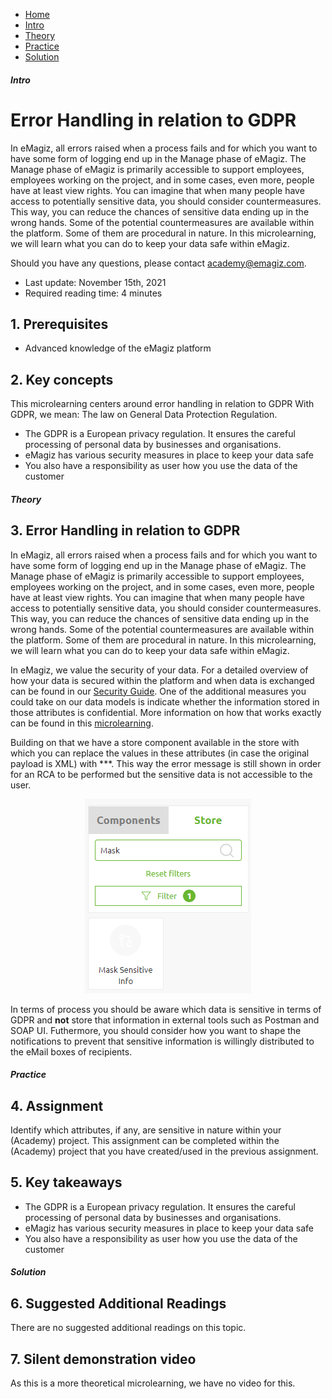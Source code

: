 <div class="ez-academy">
    <div class="ez-academy__body">
        <main class="micro-learning">
        <ul class="doc-nav">
            <li class="doc-nav__item"><a href="../../docs/microlearning/advanced-active-monitoring-index" class="doc-nav__link">Home</a></li>
            <li class="doc-nav__item"><a href="#intro" class="doc-nav__link">Intro</a></li>
            <li class="doc-nav__item"><a href="#theory" class="doc-nav__link">Theory</a></li>
            <li class="doc-nav__item"><a href="#practice" class="doc-nav__link">Practice</a></li>
            <li class="doc-nav__item"><a href="#solution" class="doc-nav__link">Solution</a></li>
        </ul>

<div class="doc">

##### Intro

# Error Handling in relation to GDPR

In eMagiz, all errors raised when a process fails and for which you want to have some form of logging end up in the Manage phase of eMagiz. The Manage phase of eMagiz is primarily accessible to support employees, employees working on the project, and in some cases, even more, people have at least view rights. You can imagine that when many people have access to potentially sensitive data, you should consider countermeasures. This way, you can reduce the chances of sensitive data ending up in the wrong hands. Some of the potential countermeasures are available within the platform. Some of them are procedural in nature. In this microlearning, we will learn what you can do to keep your data safe within eMagiz.

Should you have any questions, please contact academy@emagiz.com.

- Last update: November 15th, 2021
- Required reading time: 4 minutes

## 1. Prerequisites
- Advanced knowledge of the eMagiz platform

## 2. Key concepts
This microlearning centers around error handling in relation to GDPR
With GDPR, we mean: The law on General Data Protection Regulation.

- The GDPR is a European privacy regulation. It ensures the careful processing of personal data by businesses and organisations.
- eMagiz has various security measures in place to keep your data safe
- You also have a responsibility as user how you use the data of the customer


##### Theory

## 3. Error Handling in relation to GDPR

In eMagiz, all errors raised when a process fails and for which you want to have some form of logging end up in the Manage phase of eMagiz. The Manage phase of eMagiz is primarily accessible to support employees, employees working on the project, and in some cases, even more, people have at least view rights. You can imagine that when many people have access to potentially sensitive data, you should consider countermeasures. This way, you can reduce the chances of sensitive data ending up in the wrong hands. Some of the potential countermeasures are available within the platform. Some of them are procedural in nature. In this microlearning, we will learn what you can do to keep your data safe within eMagiz.

In eMagiz, we value the security of your data. For a detailed overview of how your data is secured within the platform and when data is exchanged can be found in our [Security Guide](../howto/security-guide.md). One of the additional measures you could take on our data models is indicate whether the information stored in those attributes is confidential. More information on how that works exactly can be found in this [microlearning](intermediate-defining-your-message-structures-data-model-attribute-confidentiality.md).

Building on that we have a store component available in the store with which you can replace the values in these attributes (in case the original payload is XML) with ***. This way the error message is still shown in order for an RCA to be performed but the sensitive data is not accessible to the user.

<p align="center"><img src="../../img/microlearning/advanced-understanding-error-handling-in-emagiz--store-component-gdpr-error-handling.png"></p>

In terms of process you should be aware which data is sensitive in terms of GDPR and **not** store that information in external tools such as Postman and SOAP UI. Futhermore, you should consider how you want to shape the notifications to prevent that sensitive information is willingly distributed to the eMail boxes of recipients.

##### Practice

## 4. Assignment

Identify which attributes, if any, are sensitive in nature within your (Academy) project. This assignment can be completed within the (Academy) project that you have created/used in the previous assignment.

## 5. Key takeaways

- The GDPR is a European privacy regulation. It ensures the careful processing of personal data by businesses and organisations.
- eMagiz has various security measures in place to keep your data safe
- You also have a responsibility as user how you use the data of the customer

##### Solution

## 6. Suggested Additional Readings

There are no suggested additional readings on this topic.

## 7. Silent demonstration video

As this is a more theoretical microlearning, we have no video for this.

</div>
</main>
</div>
</div>